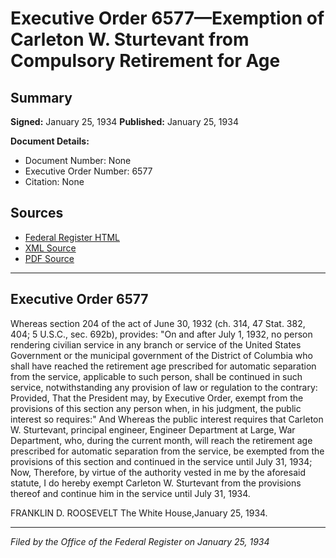# Executive Order 6577—Exemption of Carleton W. Sturtevant from Compulsory Retirement for Age

## Summary

**Signed:** January 25, 1934
**Published:** January 25, 1934

**Document Details:**
- Document Number: None
- Executive Order Number: 6577
- Citation: None

## Sources
- [Federal Register HTML](https://www.presidency.ucsb.edu/documents/executive-order-6577-exemption-carleton-w-sturtevant-from-compulsory-retirement-for-age)
- [XML Source](None)
- [PDF Source](None)

---

## Executive Order 6577

Whereas section 204 of the act of June 30, 1932 (ch. 314, 47 Stat. 382, 404; 5 U.S.C., sec. 692b), provides:
"On and after July 1, 1932, no person rendering civilian service in any branch or service of the United States Government or the municipal government of the District of Columbia who shall have reached the retirement age prescribed for automatic separation from the service, applicable to such person, shall be continued in such service, notwithstanding any provision of law or regulation to the contrary: Provided, That the President may, by Executive Order, exempt from the provisions of this section any person when, in his judgment, the public interest so requires:"
And Whereas the public interest requires that Carleton W. Sturtevant, principal engineer, Engineer Department at Large, War Department, who, during the current month, will reach the retirement age prescribed for automatic separation from the service, be exempted from the provisions of this section and continued in the service until July 31, 1934;
Now, Therefore, by virtue of the authority vested in me by the aforesaid statute, I do hereby exempt Carleton W. Sturtevant from the provisions thereof and continue him in the service until July 31, 1934.

FRANKLIN D. ROOSEVELT
The White House,January 25, 1934.

---

*Filed by the Office of the Federal Register on January 25, 1934*

